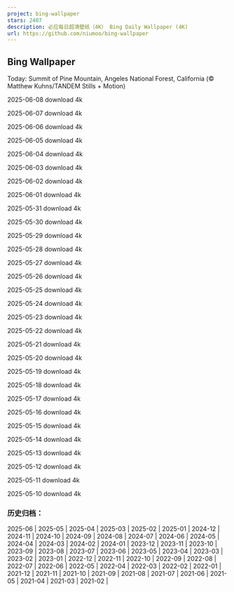 ```yaml
---
project: bing-wallpaper
stars: 2407
description: 必应每日超清壁纸（4K） Bing Daily Wallpaper (4K)
url: https://github.com/niumoo/bing-wallpaper
---
```


Bing Wallpaper
--------------

Today: Summit of Pine Mountain, Angeles National Forest, California (© Matthew Kuhns/TANDEM Stills + Motion)

2025-06-08 download 4k

2025-06-07 download 4k

2025-06-06 download 4k

2025-06-05 download 4k

2025-06-04 download 4k

2025-06-03 download 4k

2025-06-02 download 4k

2025-06-01 download 4k

2025-05-31 download 4k

2025-05-30 download 4k

2025-05-29 download 4k

2025-05-28 download 4k

2025-05-27 download 4k

2025-05-26 download 4k

2025-05-25 download 4k

2025-05-24 download 4k

2025-05-23 download 4k

2025-05-22 download 4k

2025-05-21 download 4k

2025-05-20 download 4k

2025-05-19 download 4k

2025-05-18 download 4k

2025-05-17 download 4k

2025-05-16 download 4k

2025-05-15 download 4k

2025-05-14 download 4k

2025-05-13 download 4k

2025-05-12 download 4k

2025-05-11 download 4k

2025-05-10 download 4k

### 历史归档：

2025-06 | 2025-05 | 2025-04 | 2025-03 | 2025-02 | 2025-01 | 2024-12 | 2024-11 | 2024-10 | 2024-09 | 2024-08 | 2024-07 | 2024-06 | 2024-05 | 2024-04 | 2024-03 | 2024-02 | 2024-01 | 2023-12 | 2023-11 | 2023-10 | 2023-09 | 2023-08 | 2023-07 | 2023-06 | 2023-05 | 2023-04 | 2023-03 | 2023-02 | 2023-01 | 2022-12 | 2022-11 | 2022-10 | 2022-09 | 2022-08 | 2022-07 | 2022-06 | 2022-05 | 2022-04 | 2022-03 | 2022-02 | 2022-01 | 2021-12 | 2021-11 | 2021-10 | 2021-09 | 2021-08 | 2021-07 | 2021-06 | 2021-05 | 2021-04 | 2021-03 | 2021-02 |
